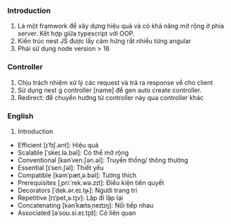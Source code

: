 ### Introduction

1. Là một framwork để xây dựng hiệu quả và có khả năng mở rộng ở phía server. Kết hợp giữa typescript với OOP.
2. Kiến trúc nest JS được lấy cảm hứng rất nhiều từng angular
3. Phải sử dụng node version > 16

### Controller

1. Chịu trách nhiệm xử lý các request và trả ra response về cho client
2. Sử dụng nest g controller [name] để gen auto create controller.
3. Redirect: để chuyển hướng từ controller này qua controller khác

### English

1. Introduction

- Efficient [ɪˈfɪʃ.ənt]: Hiệu quả
- Scalable [ˈskeɪ.lə.bəl]: Có thể mở rộng
- Conventional [kənˈven.ʃən.əl]: Truyền thống/ thông thường
- Essential [ɪˈsen.ʃəl]: Thiết yếu
- Compatible [kəmˈpæt̬.ə.bəl]: Tương thích
- Prerequisites [ˌpriːˈrek.wə.zɪt]: Điều kiện tiên quyết
- Decorators [ˈdek.ər.eɪ.t̬ɚ]: Người trang trí
- Repetitive [rɪˈpet̬.ə.t̬ɪv]: Lặp đi lặp lại
- Concatenating [kənˈkætəˌneɪtɪŋ]: Nối tiếp nhau
- Associated [əˈsoʊ.si.eɪ.t̬ɪd]: Có liên quan
